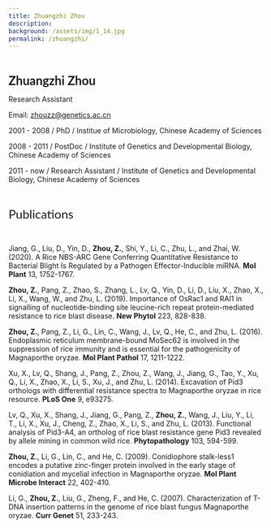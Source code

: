 ```yaml
---
title: Zhuangzhi Zhou
description:   
background: /assets/img/1_14.jpg
permalink: /zhuangzhi/
---
```




&nbsp;
<br/>

<font face="Lato" size="5">
  <b>Zhuangzhi Zhou</b>
</font>

<br/>

Research Assistant
 
 
Email: <zhouzz@genetics.ac.cn>
 
2001 - 2008 / PhD / Institue of Microbiology, Chinese Academy of Sciences

2008 - 2011 / PostDoc / Institute of Genetics and Developmental Biology, Chinese Academy of Sciences

2011 - now / Research Assistant /  Institute of Genetics and Developmental Biology, Chinese Academy of Sciences

 
<br/>
  
<font size="5" face="Lato">Publications</font>

<br/>

Jiang, G., Liu, D., Yin, D., **Zhou, Z.**, Shi, Y., Li, C., Zhu, L., and Zhai, W. (2020). A Rice NBS-ARC Gene Conferring Quantitative Resistance to Bacterial Blight Is Regulated by a Pathogen Effector-Inducible miRNA. **Mol Plant** 13, 1752-1767.

**Zhou, Z.**, Pang, Z., Zhao, S., Zhang, L., Lv, Q., Yin, D., Li, D., Liu, X., Zhao, X., Li, X., Wang, W., and Zhu, L. (2019). Importance of OsRac1 and RAI1 in signalling of nucleotide-binding site leucine-rich repeat protein-mediated resistance to rice blast disease. **New Phytol** 223, 828-838.

**Zhou, Z.**, Pang, Z., Li, G., Lin, C., Wang, J., Lv, Q., He, C., and Zhu, L. (2016). Endoplasmic reticulum membrane-bound MoSec62 is involved in the suppression of rice immunity and is essential for the pathogenicity of Magnaporthe oryzae. **Mol Plant Pathol** 17, 1211-1222.

Xu, X., Lv, Q., Shang, J., Pang, Z., Zhou, Z., Wang, J., Jiang, G., Tao, Y., Xu, Q., Li, X., Zhao, X., Li, S., Xu, J., and Zhu, L. (2014). Excavation of Pid3 orthologs with differential resistance spectra to Magnaporthe oryzae in rice resource. **PLoS One** 9, e93275.

Lv, Q., Xu, X., Shang, J., Jiang, G., Pang, Z., **Zhou, Z.**, Wang, J., Liu, Y., Li, T., Li, X., Xu, J., Cheng, Z., Zhao, X., Li, S., and Zhu, L. (2013). Functional analysis of Pid3-A4, an ortholog of rice blast resistance gene Pid3 revealed by allele mining in common wild rice. **Phytopathology** 103, 594-599.

**Zhou, Z.**, Li, G., Lin, C., and He, C. (2009). Conidiophore stalk-less1 encodes a putative zinc-finger protein involved in the early stage of conidiation and mycelial infection in Magnaporthe oryzae. **Mol Plant Microbe Interact** 22, 402-410.

Li, G., **Zhou, Z.**, Liu, G., Zheng, F., and He, C. (2007). Characterization of T-DNA insertion patterns in the genome of rice blast fungus Magnaporthe oryzae. **Curr Genet** 51, 233-243.
<br/>
<br/>
